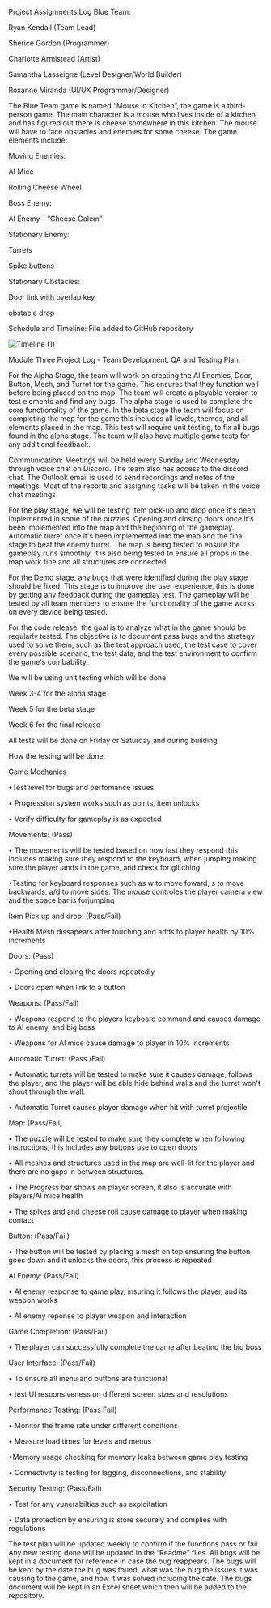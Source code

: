 Project Assignments Log
Blue Team: 

Ryan Kendall (Team Lead) 

Sherice Gordon (Programmer) 

Charlotte Armistead (Artist) 

Samantha Lasseigne (Level Designer/World Builder) 

Roxanne Miranda (UI/UX Programmer/Designer) 

The Blue Team game is named “Mouse in Kitchen”, the game is a third-person game. The main character is a mouse who lives inside of a kitchen and has figured out there is cheese somewhere in this kitchen. The mouse will have to face obstacles and enemies for some cheese. The game elements include: 

Moving Enemies: 

AI Mice 

Rolling Cheese Wheel 

Boss Enemy: 

AI Enemy - “Cheese Golem” 

Stationary Enemy: 

Turrets 

Spike buttons 

Stationary Obstacles: 

Door link with overlap key

obstacle drop 

Schedule and Timeline: File added to GitHub repository 


![Timeline (1)](https://github.com/user-attachments/assets/94fdae8a-e41a-4f16-98e3-115a1ea08fee)




  Module Three Project Log - Team Development: QA and Testing Plan.

For the Alpha Stage, the team will work on creating the AI Enemies, Door, Button, Mesh, and Turret for the game. This ensures that they function well before being placed on the map. The team will create a playable version to test elements and find any bugs. The alpha stage is used to complete the core functionality of the game. In the beta stage the team will focus on completing the map for the game this includes all levels, themes, and all elements placed in the map.  This test will require unit testing, to fix all bugs found in the alpha stage. The team will also have multiple game tests for any additional feedback. 

Communication: Meetings will be held every Sunday and Wednesday through voice chat on Discord. The team also has access to the discord chat. The Outlook email is used to send recordings and notes of the meetings. Most of the reports and assigning tasks will be taken in the voice chat meetings. 

For the play stage, we will be testing Item pick-up and drop once it's been implemented in some of the puzzles. Opening and closing doors once it's been implemented into the map and the beginning of the gameplay. Automatic turret once it's been implemented into the map and the final stage to beat the enemy turret. The map is being tested to ensure the gameplay runs smoothly, it is also being tested to ensure all props in the map work fine and all structures are connected.  

For the Demo stage, any bugs that were identified during the play stage should be fixed. This stage is to improve the user experience, this is done by getting any feedback during the gameplay test. The gameplay will be tested by all team members to ensure the functionality of the game works on every device being tested.  

For the code release, the goal is to analyze what in the game should be regularly tested. The objective is to document pass bugs and the strategy used to solve them, such as the test approach used, the test case to cover every possible scenario, the test data, and the test environment to confirm the game's combability.   

We will be using unit testing which will be done: 

Week 3-4 for the alpha stage 

Week 5 for the beta stage 

Week 6 for the final release  

All tests will be done on Friday or Saturday and during building 

How the testing will be done: 

Game Mechanics

•Test level for bugs and perfomance issues

• Progression system works such as points, item unlocks

• Verify difficulty for gameplay is as expected

Movements: (Pass) 

• The movements will be tested based on how fast they respond this includes making sure they respond to the keyboard, when jumping making sure the player lands in the game, and check for glitching  

•Testing for keyboard responses such as w to move foward, s to move backwards, a/d to move sides. The mouse controles the player camera view and the space bar is forjumping

Item Pick up and drop: (Pass/Fail) 

•Health Mesh dissapears after touching and adds to player health by 10% increments

Doors: (Pass)

• Opening and closing the doors repeatedly  

• Doors open when link to a button

Weapons: (Pass/Fail)

• Weapons respond to the players keyboard command and causes damage to AI enemy, and big boss 

• Weapons for AI mice cause damage to player in 10% increments

Automatic Turret: (Pass /Fail) 

• Automatic turrets will be tested to make sure it causes damage, follows the player, and the player will be able hide behind walls and the turret won't shoot through the wall. 

• Automatic Turret causes player damage when hit with turret projectile

Map: (Pass/Fail) 

• The puzzle will be tested to make sure they complete when following instructions, this includes any buttons use to open doors 
 
• All meshes and structures used in the map are well-lit for the player and there are no gaps in between structures. 

•  The Progress bar shows on player screen, it also is accurate with players/AI mice health

• The spikes and and cheese roll cause damage to player when making contact


Button: (Pass/Fail)

• The button will be tested by placing a mesh on top ensuring the button goes down and it unlocks the doors, this process is repeated 

AI Enemy: (Pass/Fail) 

• AI enemy response to game play, insuring it follows the player, and its weapon works 

• AI enemy reponse to player weapon and interaction


Game Completion: (Pass/Fail) 

• The player can successfully complete the game after beating the big boss 

User Interface: (Pass/Fail)

• To ensure all menu and buttons are functional 

• test UI responsiveness on different screen sizes and resolutions

Performance Testing: (Pass Fail)

• Monitor the frame rate under different conditions

• Measure load times for levels and menus

•Memory usage checking for memory leaks between game play testing

• Connectivity is testing for lagging, disconnections, and stability

Security Testing: (Pass/Fail)

• Test for any vunerabilties such as exploitation

• Data protection by ensuring is store securely and complies with regulations


The test plan will be updated weekly to confirm if the functions pass or fail. Any new testing done will be updated in the “Readme” files. All bugs will be kept in a document for reference in case the bug reappears. The bugs will be kept by the date the bug was found, what was the bug the issues it was causing to the game, and how it was solved including the date. The bugs document will be kept in an Excel sheet which then will be added to the repository. 
